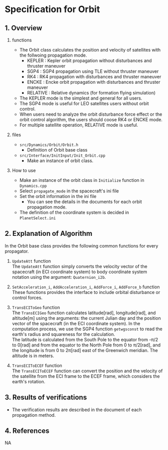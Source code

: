 # Specification for Orbit

## 1.  Overview

1. functions
   - The Orbit class calculates the position and velocity of satellites with the follwoing propagation mode.
     - KEPLER   : Kepler orbit propagation without disturbances and thruster maneuver
     - SGP4     : SGP4 propagation using TLE without thruster maneuver
     - RK4      : RK4 propagation with disturbances and thruster maneuver
     - ENCKE    : Encke orbit propagation with disturbances and thruster maneuver
     - RELATIVE : Relative dynamics (for formation flying simulation)
   - The KEPLER mode is the simplest and general for all users.
   - The SGP4 mode is useful for LEO satellites users without orbit control.
   - When users need to analyze the orbit disturbance force effect or the orbit control algorithm, the users should coose RK4 or ENCKE mode.
   - For multiple satellite operation, RELATIVE mode is useful.

2. files
   - `src/Dynamics/Orbit/Orbit.h`
	   - Definition of Orbit base class
   - `src/Interface/InitInput/Init_Orbit.cpp`
	   - Make an instance of orbit class.	

3. How to use
   - Make an instance of the orbit class in `Initialize` function in `Dynamics.cpp`
   - Select `propagate_mode` in the spacecraft's ini file
   - Set the orbit information in the ini file
     - You can see the details in the documents for each orbit propagation mode.
   - The definition of the coordinate system is decided in `PlanetSelect.ini`
   
## 2. Explanation of Algorithm
In the Orbit base class provides the following common functions for every propagator.

1. `UpdateAtt` function  
   The `UpdateAtt` function simply converts the velocity vector of the spacecraft (in ECI coordinate system) to body coordinate system notation using the argument: `Quaternion_i2b`.

2. `SetAcceleration_i`, `AddAcceleration_i`, `AddForce_i`, `AddForce_b` function  
   These functions provides the interface to include orbital disturbance or control forces.

2. `TransECIToGeo` function  
   The `TransECIGeo` function calculates latitude[rad], longitude[rad], and altitude[m] using the arguments: the current Julian day and the position vector of the spacecraft (in the ECI coordinate system). In the computation process, we use the SGP4 function `getwgsconst` to read the earth's radius and squareness for the calculation.  
   The latitude is calculated from the South Pole to the equator from -π/2 to 0[rad] and from the equator to the North Pole from 0 to π/2[rad], and the longitude is from 0 to 2π[rad] east of the Greenwich meridian. The altitude is in meters.

3. `TransECIToECEF` function  
   The `TransECIToECEF` function can convert the position and the velocity of the satellite from the ECI frame to the ECEF frame, which considers the earth's rotation.

## 3. Results of verifications
- The verification results are described in the document of each propagation method.

## 4. References
NA

